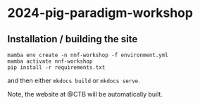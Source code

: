 # 2024-pig-paradigm-workshop

## Installation / building the site

```
mamba env create -n nnf-workshop -f environment.yml
mamba activate nnf-workshop
pip install -r requirements.txt
```

and then either `mkdocs build` or `mkdocs serve`.

Note, the website at @CTB will be automatically built.

